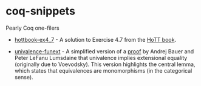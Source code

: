 # coq-snippets
Pearly Coq one-filers

- [hottbook-ex4_7](hottbook-ex4_7.v) - A solution to Exercise 4.7 from the [HoTT book](https://homotopytypetheory.org/book/).

- [univalence-funext](univalence-funext.v) - A simplified version of a [proof](https://ncatlab.org/nlab/files/BauerLumsdaineUnivalence.pdf) by Andrej Bauer and Peter LeFanu Lumsdaine that univalence implies extensional equality (originally due to Voevodsky). This version highlights the central lemma, which states that equivalences are monomorphisms (in the categorical sense).

